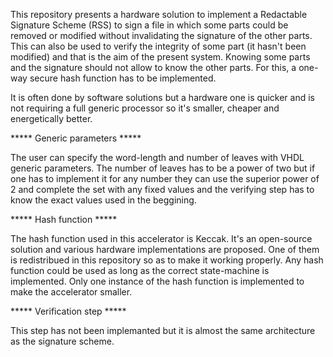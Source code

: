 This repository presents a hardware solution to implement a Redactable Signature Scheme (RSS) to sign a file in which some parts could be removed or modified without invalidating the signature of the other parts. This can also be used to verify the integrity of some part (it hasn't been modified) and that is the aim of the present system. Knowing some parts and the signature should not allow to know the other parts. For this, a one-way secure hash function has to be implemented.

It is often done by software solutions but a hardware one is quicker and is not requiring a full generic processor so it's smaller, cheaper and energetically better.

***** Generic parameters *****

The user can specify the word-length and number of leaves with VHDL generic parameters.
The number of leaves has to be a power of two but if one has to implement it for any number they can use the superior power of 2 and complete the set with any fixed values and the verifying step has to know the exact values used in the beggining.

***** Hash function *****

The hash function used in this accelerator is Keccak. It's an open-source solution and various hardware implementations are proposed. One of them is redistribued in this repository so as to make it working properly. Any hash function could be used as long as the correct state-machine is implemented.
Only one instance of the hash function is implemented to make the accelerator smaller.

***** Verification step *****

This step has not been implemanted but it is almost the same architecture as the signature scheme.
